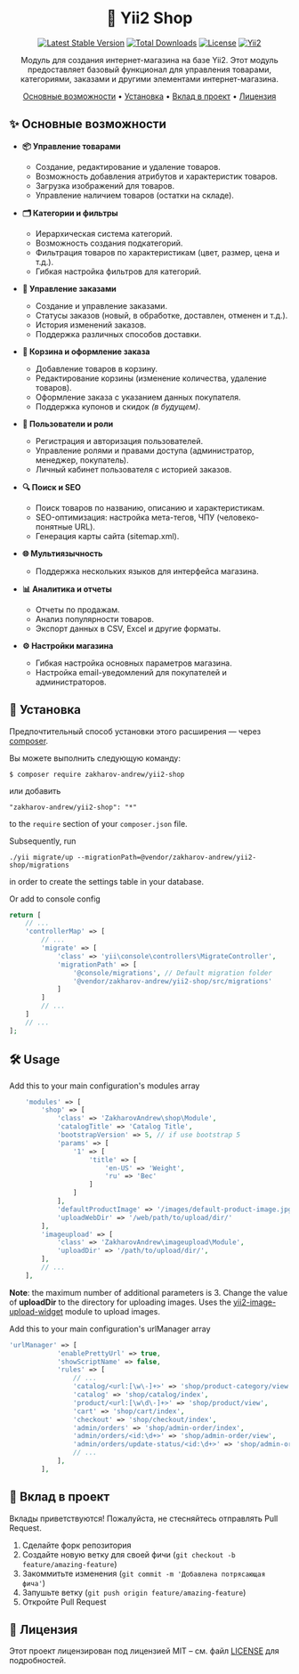 <div align="center">
 
# 🚀 Yii2 Shop

[![Latest Stable Version](https://poser.pugx.org/zakharov-andrew/yii2-shop/v/stable)](https://packagist.org/packages/zakharov-andrew/yii2-shop)
[![Total Downloads](https://poser.pugx.org/zakharov-andrew/yii2-shop/downloads)](https://packagist.org/packages/zakharov-andrew/yii2-shop)
[![License](https://poser.pugx.org/zakharov-andrew/yii2-shop/license)](https://packagist.org/packages/zakharov-andrew/yii2-shop)
[![Yii2](https://img.shields.io/badge/Powered_by-Yii_Framework-green.svg?style=flat)](http://www.yiiframework.com/)

</div>

<p align="center">
Модуль для создания интернет-магазина на базе Yii2. Этот модуль предоставляет базовый функционал для управления товарами, категориями, заказами и другими элементами интернет-магазина.
</p>

<p align="center">
  <a href="#-основные-возможности">Основные возможности</a> •
  <a href="#-установка">Установка</a> •
  <a href="#-вклад-в-проект">Вклад в проект</a> •
  <a href="#-лицензия">Лицензия</a>
</p>

## ✨ Основные возможности

- **📦 Управление товарами**
  - Создание, редактирование и удаление товаров.
  - Возможность добавления атрибутов и характеристик товаров.
  - Загрузка изображений для товаров.
  - Управление наличием товаров (остатки на складе).

- **🗂️ Категории и фильтры**
  - Иерархическая система категорий.
  - Возможность создания подкатегорий.
  - Фильтрация товаров по характеристикам (цвет, размер, цена и т.д.).
  - Гибкая настройка фильтров для категорий.

- **📝 Управление заказами**
  - Создание и управление заказами.
  - Статусы заказов (новый, в обработке, доставлен, отменен и т.д.).
  - История изменений заказов.
  - Поддержка различных способов доставки.

- **🛒 Корзина и оформление заказа**
  - Добавление товаров в корзину.
  - Редактирование корзины (изменение количества, удаление товаров).
  - Оформление заказа с указанием данных покупателя.
  - Поддержка купонов и скидок *(в будущем)*.

- **👤 Пользователи и роли**
  - Регистрация и авторизация пользователей.
  - Управление ролями и правами доступа (администратор, менеджер, покупатель).
  - Личный кабинет пользователя с историей заказов.

- **🔍 Поиск и SEO**
  - Поиск товаров по названию, описанию и характеристикам.
  - SEO-оптимизация: настройка мета-тегов, ЧПУ (человеко-понятные URL).
  - Генерация карты сайта (sitemap.xml).

- **🌐 Мультиязычность**
  - Поддержка нескольких языков для интерфейса магазина.

- **📊 Аналитика и отчеты**
  - Отчеты по продажам.
  - Анализ популярности товаров.
  - Экспорт данных в CSV, Excel и другие форматы.

- **⚙️ Настройки магазина**
  - Гибкая настройка основных параметров магазина.
  - Настройка email-уведомлений для покупателей и администраторов.


## 🚀 Установка

Предпочтительный способ установки этого расширения — через [composer](http://getcomposer.org/download/).

Вы можете выполнить следующую команду:

```
$ composer require zakharov-andrew/yii2-shop
```
или добавить

```
"zakharov-andrew/yii2-shop": "*"
```

to the ```require``` section of your ```composer.json``` file.

Subsequently, run

```
./yii migrate/up --migrationPath=@vendor/zakharov-andrew/yii2-shop/migrations
```

in order to create the settings table in your database.

Or add to console config

```php
return [
    // ...
    'controllerMap' => [
        // ...
        'migrate' => [
            'class' => 'yii\console\controllers\MigrateController',
            'migrationPath' => [
                '@console/migrations', // Default migration folder
                '@vendor/zakharov-andrew/yii2-shop/src/migrations'
            ]
        ]
        // ...
    ]
    // ...
];
```

## 🛠 Usage

Add this to your main configuration's modules array

```php
    'modules' => [
        'shop' => [
            'class' => 'ZakharovAndrew\shop\Module',
            'catalogTitle' => 'Catalog Title',
            'bootstrapVersion' => 5, // if use bootstrap 5
            'params' => [
                '1' => [
                    'title' => [
                        'en-US' => 'Weight',
                        'ru' => 'Вес'
                    ]
                ]
            ],
            'defaultProductImage' => '/images/default-product-image.jpg', // Path to the default image for a product
            'uploadWebDir' => '/web/path/to/upload/dir/'
        ],
        'imageupload' => [
            'class' => 'ZakharovAndrew\imageupload\Module',
            'uploadDir' => '/path/to/upload/dir/',
        ],
        // ...
    ],
```
**Note**: the maximum number of additional parameters is 3. Change the value of **uploadDir** to the directory for uploading images. Uses the [yii2-image-upload-widget](https://github.com/ZakharovAndrew/yii2-image-upload-widget) module to upload images.

Add this to your main configuration's urlManager array

```php
'urlManager' => [
            'enablePrettyUrl' => true,
            'showScriptName' => false,
            'rules' => [
                // ...
                'catalog/<url:[\w\-]+>' => 'shop/product-category/view',
                'catalog' => 'shop/catalog/index',
                'product/<url:[\w\d\-]+>' => 'shop/product/view',
                'cart' => 'shop/cart/index',
                'checkout' => 'shop/checkout/index',
                'admin/orders' => 'shop/admin-order/index',
                'admin/orders/<id:\d+>' => 'shop/admin-order/view',
                'admin/orders/update-status/<id:\d+>' => 'shop/admin-order/update-status',
                // ...
            ],
        ],
```

## 👥 Вклад в проект

Вклады приветствуются! Пожалуйста, не стесняйтесь отправлять Pull Request.

1. Сделайте форк репозитория
2. Создайте новую ветку для своей фичи (`git checkout -b feature/amazing-feature`)
3. Закоммитьте изменения (`git commit -m 'Добавлена потрясающая фича'`)
4. Запушьте ветку (`git push origin feature/amazing-feature`)
5. Откройте Pull Request

## 📄 Лицензия

Этот проект лицензирован под лицензией MIT – см. файл [LICENSE](LICENSE) для подробностей.
